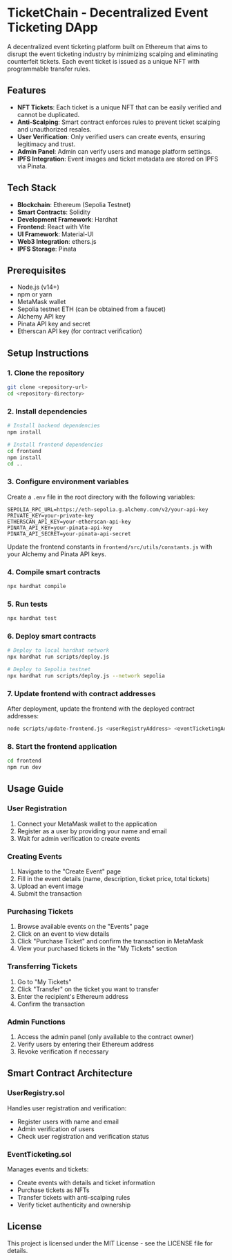 # TicketChain - Decentralized Event Ticketing DApp

A decentralized event ticketing platform built on Ethereum that aims to disrupt the event ticketing industry by minimizing scalping and eliminating counterfeit tickets. Each event ticket is issued as a unique NFT with programmable transfer rules.

## Features

- **NFT Tickets**: Each ticket is a unique NFT that can be easily verified and cannot be duplicated.
- **Anti-Scalping**: Smart contract enforces rules to prevent ticket scalping and unauthorized resales.
- **User Verification**: Only verified users can create events, ensuring legitimacy and trust.
- **Admin Panel**: Admin can verify users and manage platform settings.
- **IPFS Integration**: Event images and ticket metadata are stored on IPFS via Pinata.

## Tech Stack

- **Blockchain**: Ethereum (Sepolia Testnet)
- **Smart Contracts**: Solidity
- **Development Framework**: Hardhat
- **Frontend**: React with Vite
- **UI Framework**: Material-UI
- **Web3 Integration**: ethers.js
- **IPFS Storage**: Pinata

## Prerequisites

- Node.js (v14+)
- npm or yarn
- MetaMask wallet
- Sepolia testnet ETH (can be obtained from a faucet)
- Alchemy API key
- Pinata API key and secret
- Etherscan API key (for contract verification)

## Setup Instructions

### 1. Clone the repository

```bash
git clone <repository-url>
cd <repository-directory>
```

### 2. Install dependencies

```bash
# Install backend dependencies
npm install

# Install frontend dependencies
cd frontend
npm install
cd ..
```

### 3. Configure environment variables

Create a `.env` file in the root directory with the following variables:

```
SEPOLIA_RPC_URL=https://eth-sepolia.g.alchemy.com/v2/your-api-key
PRIVATE_KEY=your-private-key
ETHERSCAN_API_KEY=your-etherscan-api-key
PINATA_API_KEY=your-pinata-api-key
PINATA_API_SECRET=your-pinata-api-secret
```

Update the frontend constants in `frontend/src/utils/constants.js` with your Alchemy and Pinata API keys.

### 4. Compile smart contracts

```bash
npx hardhat compile
```

### 5. Run tests

```bash
npx hardhat test
```

### 6. Deploy smart contracts

```bash
# Deploy to local hardhat network
npx hardhat run scripts/deploy.js

# Deploy to Sepolia testnet
npx hardhat run scripts/deploy.js --network sepolia
```

### 7. Update frontend with contract addresses

After deployment, update the frontend with the deployed contract addresses:

```bash
node scripts/update-frontend.js <userRegistryAddress> <eventTicketingAddress>
```

### 8. Start the frontend application

```bash
cd frontend
npm run dev
```

## Usage Guide

### User Registration

1. Connect your MetaMask wallet to the application
2. Register as a user by providing your name and email
3. Wait for admin verification to create events

### Creating Events

1. Navigate to the "Create Event" page
2. Fill in the event details (name, description, ticket price, total tickets)
3. Upload an event image
4. Submit the transaction

### Purchasing Tickets

1. Browse available events on the "Events" page
2. Click on an event to view details
3. Click "Purchase Ticket" and confirm the transaction in MetaMask
4. View your purchased tickets in the "My Tickets" section

### Transferring Tickets

1. Go to "My Tickets"
2. Click "Transfer" on the ticket you want to transfer
3. Enter the recipient's Ethereum address
4. Confirm the transaction

### Admin Functions

1. Access the admin panel (only available to the contract owner)
2. Verify users by entering their Ethereum address
3. Revoke verification if necessary

## Smart Contract Architecture

### UserRegistry.sol

Handles user registration and verification:
- Register users with name and email
- Admin verification of users
- Check user registration and verification status

### EventTicketing.sol

Manages events and tickets:
- Create events with details and ticket information
- Purchase tickets as NFTs
- Transfer tickets with anti-scalping rules
- Verify ticket authenticity and ownership

## License

This project is licensed under the MIT License - see the LICENSE file for details.
